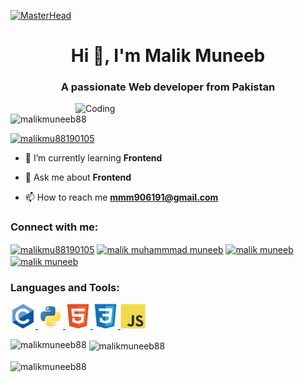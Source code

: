 [![MasterHead](https://user-images.githubusercontent.com/86270481/214122618-1bf43327-cdef-456e-81fe-fc71a9070c07.gif)](https://flynn-tech.netlify.app/)
<h1 align="center">Hi 👋, I'm Malik Muneeb</h1>
<h3 align="center">A passionate Web developer from Pakistan</h3>

<img align="right"  alt="Coding"  width="400"  src="https://img.freepik.com/premium-vector/vector-flat-illustration-software-developer-cyber-program-security_776789-211.jpg">

<p align="left"> <img src="https://komarev.com/ghpvc/?username=malikmuneeb88&label=Profile%20views&color=0e75b6&style=flat" alt="malikmuneeb88" /> </p>

<p align="left"> <a href="https://twitter.com/malikmu88190105" target="blank"><img src="https://img.shields.io/twitter/follow/malikmu88190105?logo=twitter&style=for-the-badge" alt="malikmu88190105" /></a> </p>

- 🌱 I’m currently learning **Frontend**

- 💬 Ask me about **Frontend**

- 📫 How to reach me **mmm906191@gmail.com**

<h3 align="left">Connect with me:</h3>
<p align="left">
<a href="https://twitter.com/malikmu88190105" target="blank"><img align="center" src="https://raw.githubusercontent.com/rahuldkjain/github-profile-readme-generator/master/src/images/icons/Social/twitter.svg" alt="malikmu88190105" height="30" width="40" /></a>
<a href="linkedin.com/in/malik-muhammad-muneeb-379410204" target="blank"><img align="center" src="https://raw.githubusercontent.com/rahuldkjain/github-profile-readme-generator/master/src/images/icons/Social/linked-in-alt.svg" alt="malik muhammmad muneeb" height="30" width="40" /></a>
<a href="https://fb.com/malik muneeb" target="blank"><img align="center" src="https://raw.githubusercontent.com/rahuldkjain/github-profile-readme-generator/master/src/images/icons/Social/facebook.svg" alt="malik muneeb" height="30" width="40" /></a>
<a href="https://instagram.com/malik muneeb" target="blank"><img align="center" src="https://raw.githubusercontent.com/rahuldkjain/github-profile-readme-generator/master/src/images/icons/Social/instagram.svg" alt="malik muneeb" height="30" width="40" /></a>
</p>

<h3 align="left">Languages and Tools:</h3>
<p align="left"> 
    <a href="https://www.cprogramming.com/" target="_blank" rel="noreferrer"> 
        <img src="https://raw.githubusercontent.com/devicons/devicon/master/icons/c/c-original.svg" alt="c" width="40" height="40"/> 
    </a> 
    <a href="https://www.python.org" target="_blank" rel="noreferrer"> 
        <img src="https://raw.githubusercontent.com/devicons/devicon/master/icons/python/python-original.svg" alt="python" width="40" height="40"/> 
    </a> 
    <a href="https://www.w3.org/html/" target="_blank" rel="noreferrer"> 
        <img src="https://raw.githubusercontent.com/devicons/devicon/master/icons/html5/html5-original.svg" alt="html5" width="40" height="40"/> 
    </a>
    <a href="https://www.w3schools.com/css/" target="_blank" rel="noreferrer">
        <img src="https://raw.githubusercontent.com/devicons/devicon/master/icons/css3/css3-original.svg" alt="css3" width="40" height="40"/>
    </a>
    <a href="https://developer.mozilla.org/en-US/docs/Web/JavaScript" target="_blank" rel="noreferrer">
        <img src="https://raw.githubusercontent.com/devicons/devicon/master/icons/javascript/javascript-original.svg" alt="javascript" width="40" height="40"/>
    </a>
</p>


<p><img align="left" src="https://github-readme-stats.vercel.app/api/top-langs?username=malikmuneeb88&show_icons=true&locale=en&layout=compact" alt="malikmuneeb88" /></p>

<p>&nbsp;<img align="center" src="https://github-readme-stats.vercel.app/api?username=malikmuneeb88&show_icons=true&locale=en" alt="malikmuneeb88" /></p>

<p><img align="center" src="https://github-readme-streak-stats.herokuapp.com/?user=malikmuneeb88&" alt="malikmuneeb88" /></p>
